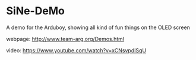 # SiNe-DeMo
A demo for the Arduboy, showing all kind of fun things on the OLED screen

webpage: http://www.team-arg.org/Demos.html

video: https://www.youtube.com/watch?v=xCNsvpdISqU
